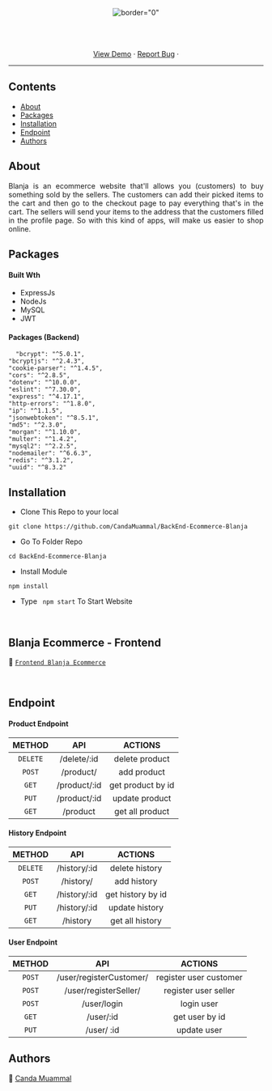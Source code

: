 <p align="center">
     <img src="https://i.postimg.cc/158kKTHz/logoblanja.png"   alt= border="0" />

</p>

<p align="center">
    <br />
    <br />
    <br />
    <a href="https://fe-ecommerce-blanja.vercel.app/login">View Demo</a>
    ·
    <a href="https://github.com/CandaMuammal/BackEnd-Ecommerce-Blanja/issues">Report Bug</a>
    ·
  </p>


---


## Contents

- [About](#about)
- [Packages](#Packages)
- [Installation](#installation)
- [Endpoint](#endpoint)
- [Authors](#authors)

##  About

<p align="justify">Blanja is an ecommerce website that'll allows you (customers) to buy something sold by the sellers. The customers can add their picked items to the cart and then go to the checkout page to pay everything that's in the cart.
The sellers will send your items to the address that the customers filled in the profile page. So with this kind of apps, will make us easier to shop online.
</p>

##  Packages


#### Built Wth
- ExpressJs
- NodeJs
- MySQL
- JWT

#### Packages (Backend)
      "bcrypt": "^5.0.1",
    "bcryptjs": "^2.4.3",
    "cookie-parser": "^1.4.5",
    "cors": "^2.8.5",
    "dotenv": "^10.0.0",
    "eslint": "^7.30.0",
    "express": "^4.17.1",
    "http-errors": "^1.8.0",
    "ip": "^1.1.5",
    "jsonwebtoken": "^8.5.1",
    "md5": "^2.3.0",
    "morgan": "^1.10.0",
    "multer": "^1.4.2",
    "mysql2": "^2.2.5",
    "nodemailer": "^6.6.3",
    "redis": "^3.1.2",
    "uuid": "^8.3.2"


## Installation

- Clone This Repo to your local

```
git clone https://github.com/CandaMuammal/BackEnd-Ecommerce-Blanja
```

- Go To Folder Repo

```
cd BackEnd-Ecommerce-Blanja
```

- Install Module

```
npm install
```

- Type ` npm start` To Start Website

<br/>

## Blanja Ecommerce - Frontend

:rocket: [`Frontend Blanja Ecommerce`](https://github.com/CandaMuammal/FE-Ecommerce-Blanja)

<br/>

## Endpoint


#### Product Endpoint

|  METHOD  |             API             |                    ACTIONS                    |
| :------: | :-------------------------: | :-------------------------------------------: |
|  `DELETE`   |       /delete/:id       |               delete product           |
|  `POST`   |           /product/     |               add product             |
|  `GET`   |       /product/:id      |              get product by id             |
| `PUT` |       /product/:id        |            update product           |
| `GET` |       /product        |             get all product           |


#### History Endpoint

|  METHOD  |             API             |                    ACTIONS                    |
| :------: | :-------------------------: | :-------------------------------------------: |
|  `DELETE`   |       /history/:id       |               delete history           |
|  `POST`   |           /history/     |               add history             |
|  `GET`   |       /history/:id      |              get history by id             |
| `PUT` |       /history/:id        |            update history           |
| `GET` |       /history        |             get all history           |

#### User Endpoint

|  METHOD  |             API             |                    ACTIONS                    |
| :------: | :-------------------------: | :-------------------------------------------: |
|  `POST`   |       /user/registerCustomer/       |              register user customer           |
|  `POST`   |       /user/registerSeller/       |              register user seller          |
|  `POST`   |           /user/login     |               login user             |
|  `GET`   |       /user/:id      |              get user by id             |
| `PUT` |       /user/  :id    |            update user           |


## Authors

:rocket: [Canda Muammal](https://github.com/CandaMuammal)
